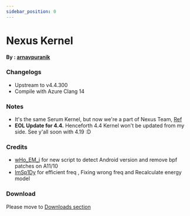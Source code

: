 ```yaml
---
sidebar_position: 0
---
```


# Nexus Kernel #

**By : [arnavpuranik](https://t.me/arnavpuranik)**

### Changelogs ###
- Upstream to v4.4.300
- Compile with Azure Clang 14

### Notes ###
- It's the same Serum Kernel, but now we're a part of Nexus Team, [Ref](https://t.me/NexusKernel/256)
- **EOL Update for 4.4.** Henceforth 4.4 Kernel won't be updated from my side. See y'all soon with 4.19 :D

### Credits ###
- [wHo_EM_i](https://t.me/wHo_EM_i) for new script to detect Android version and remove bpf patches on A11/10
- [ImSp1Dy](https://t.me/ImSp1Dy) for efficient freq , Fixing wrong freq and Recalculate energy model

### Download ###

Please move to [Downloads section](../../download/whyred/latest)
